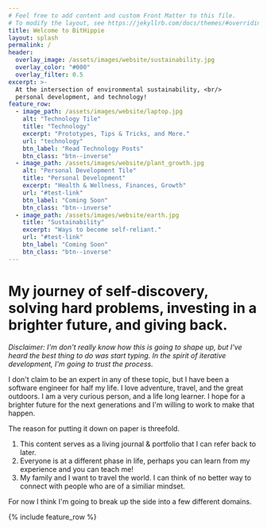 ```yaml
---
# Feel free to add content and custom Front Matter to this file.
# To modify the layout, see https://jekyllrb.com/docs/themes/#overriding-theme-defaults
title: Welcome to BitHippie 
layout: splash
permalink: /
header:
  overlay_image: /assets/images/website/sustainability.jpg
  overlay_color: "#000"
  overlay_filter: 0.5
excerpt: >-
  At the intersection of environmental sustainability, <br/>
  personal development, and technology!
feature_row:
  - image_path: /assets/images/website/laptop.jpg
    alt: "Technology Tile"
    title: "Technology"
    excerpt: "Prototypes, Tips & Tricks, and More."
    url: "technology"
    btn_label: "Read Technology Posts"
    btn_class: "btn--inverse"
  - image_path: /assets/images/website/plant_growth.jpg
    alt: "Personal Development Tile"
    title: "Personal Development"
    excerpt: "Health & Wellness, Finances, Growth"
    url: "#test-link"
    btn_label: "Coming Soon"
    btn_class: "btn--inverse"
  - image_path: /assets/images/website/earth.jpg
    title: "Sustainability"
    excerpt: "Ways to become self-reliant."
    url: "#test-link"
    btn_label: "Coming Soon"
    btn_class: "btn--inverse"
--- 
```


# My journey of self-discovery, solving hard problems, investing in a brighter future, and giving back.

_Disclaimer: I'm don't really know how this is going to shape up, but I've heard the best thing to do was start typing. 
In the spirit of iterative development, I'm going to trust the process._

I don't claim to be an expert in any of these topic, but I have been a software engineer for half my life. 
I love adventure, travel, and the great outdoors. I am a very curious person, and a life long learner. 
I hope for a brighter future for the next generations and I'm willing to work to make that happen.

The reason for putting it down on paper is threefold. 
1. This content serves as a living journal & portfolio that I can refer back to later.
2. Everyone is at a different phase in life, perhaps you can learn from my experience and you can teach me!
3. My family and I want to travel the world. I can think of no better way to connect with people who are of a similiar mindset. 

For now I think I'm going to break up the side into a few different domains.

{% include feature_row %}
